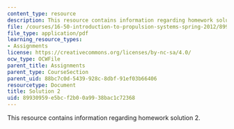 ```yaml
---
content_type: resource
description: This resource contains information regarding homework solution 2.
file: /courses/16-50-introduction-to-propulsion-systems-spring-2012/89930959e5bcf2b00a9938bac1c72368_MIT16_50S12_sol2.pdf
file_type: application/pdf
learning_resource_types:
- Assignments
license: https://creativecommons.org/licenses/by-nc-sa/4.0/
ocw_type: OCWFile
parent_title: Assignments
parent_type: CourseSection
parent_uid: 88bc7c0d-5439-928c-8dbf-91ef03b66406
resourcetype: Document
title: Solution 2
uid: 89930959-e5bc-f2b0-0a99-38bac1c72368
---
```

This resource contains information regarding homework solution 2.